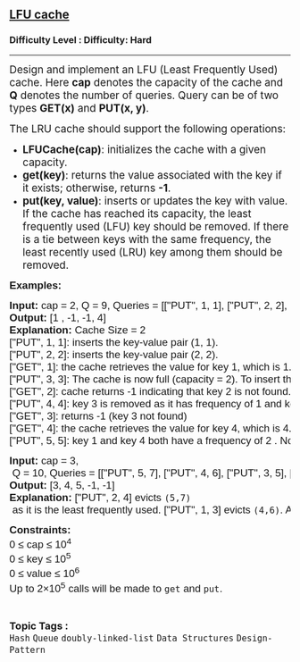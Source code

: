 <h2><a href="https://www.geeksforgeeks.org/problems/lfu-cache-1665050355/1?itm_source=geeksforgeeks&itm_medium=article&itm_campaign=practice_card">LFU cache</a></h2><h3>Difficulty Level : Difficulty: Hard</h3><hr><div class="problems_problem_content__Xm_eO"><p dir="ltr"><span style="font-size: 14pt;">Design and implement an LFU (Least Frequently Used) cache. Here <strong>cap</strong> denotes the capacity of the cache and <strong>Q</strong> denotes the number of queries. Query can be of two types <strong>GET(x)</strong> and <strong>PUT(x, y)</strong>.&nbsp;</span></p>
<p dir="ltr"><span style="font-size: 14pt;">The LRU cache should support the following operations:</span></p>
<ul>
<li dir="ltr"><span style="font-size: 14pt;"><strong>LFUCache(cap)</strong>: initializes the cache with a given capacity.</span></li>
<li dir="ltr"><span style="font-size: 14pt;"><strong>get(key)</strong>: returns the value associated with the key if it exists; otherwise, returns <strong>-1</strong>.</span></li>
<li dir="ltr"><span style="font-size: 14pt;"><strong>put(key, value)</strong>: inserts or updates the key with value. If the cache has reached its capacity, the least frequently used (LFU) key should be removed. If there is a tie between keys with the same frequency, the least recently used (LRU) key among them should be removed.</span></li>
</ul>
<p><span style="font-size: 14pt; font-family: arial, helvetica, sans-serif;"><strong>Examples:</strong></span></p>
<pre><span style="font-size: 14pt; font-family: arial, helvetica, sans-serif;"><strong style="font-family: arial, helvetica, sans-serif; font-size: 14pt;">Input: </strong><span style="font-family: arial, helvetica, sans-serif; font-size: 14pt;">cap = 2, Q = 9, Queries = [["PUT", 1, 1], ["PUT", 2, 2], ["GET", 1], ["PUT", 3, 3], ["GET", 2], ["PUT", 4, 4], ["GET", 3], ["GET", 4], ["PUT", 5, 5]]<br></span><strong style="font-family: arial, helvetica, sans-serif; font-size: 14pt;">Output: </strong><span style="font-family: arial, helvetica, sans-serif;"><span style="font-size: 18.6667px;">[1 , -1, -1, 4]</span></span><strong style="font-family: arial, helvetica, sans-serif; font-size: 14pt;"><br>Explanation: </strong><span style="font-family: arial, helvetica, sans-serif;"><span style="font-size: 18.6667px;">Cache Size = 2</span></span><strong style="font-family: arial, helvetica, sans-serif; font-size: 14pt;"><br></strong></span><span style="font-size: 14pt; font-family: arial, helvetica, sans-serif;"><span style="font-family: arial, helvetica, sans-serif; font-size: 14pt;">["PUT", 1, 1]: inserts the key-value pair (1, 1).
["PUT", 2, 2]: inserts the key-value pair (2, 2).
["GET", 1]: the cache retrieves the value for key 1, which is 1. After accessing key 1, its frequency increases to 2.
["PUT", 3, 3]: The cache is now full (capacity = 2). To insert the new key-value pair (3, 3), the least frequently used key must be removed. key 2 have a frequency of 1. As a result, key 2 (the least recently accessed key) is removed and key-value pair (3, 3) is inserted with frequency 1.
["GET", 2]: cache returns -1 indicating that key 2 is not found.
["PUT", 4, 4]: key 3 is removed as it has frequency of 1 and key-value pair (4, 4) is inserted with frequency 1.
["GET", 3]: returns -1 (key 3 not found)
["GET", 4]: the cache retrieves the value for key 4, which is 4. After accessing key 4, its frequency increases to 2.
["PUT", 5, 5]: key 1 and key 4 both have a frequency of 2 . Now, key 1 will be removed as key 4 is most recently used and key-value pair (5, 5) is inserted with frequency 1.</span></span></pre>
<pre><span style="font-size: 14pt; font-family: arial, helvetica, sans-serif;"><strong style="font-family: arial, helvetica, sans-serif; font-size: 14pt;">Input: </strong><span style="font-family: arial, helvetica, sans-serif;"><span style="font-size: 14pt;">cap = </span></span><code style="font-family: arial, helvetica, sans-serif; font-size: 14pt;">3,</code> <span style="font-family: arial, helvetica, sans-serif;"><span style="font-size: 14pt;">Q = 10, Queries = [["PUT", 5, 7], ["PUT", 4, 6], ["PUT", 3, 5], ["PUT", 2, 4], ["PUT", 1, 3], ["GET", 1], ["GET", 2], ["GET", 3], ["GET", 4], ["GET", 5]]<br></span></span><strong style="font-family: arial, helvetica, sans-serif; font-size: 14pt;">Output: </strong><span style="font-family: arial, helvetica, sans-serif;"><span style="font-size: 14pt;">[3, 4, 5, -1, -1]<br></span></span><strong style="font-family: arial, helvetica, sans-serif; font-size: 14pt;">Explanation: </strong><span style="font-size: 18.6667px;">["PUT", 2, 4]</span><span style="font-weight: 400;">&nbsp;evicts&nbsp;<code>(5,7)</code> as it is the least frequently used. ["PUT", 1, 3] </span><span style="font-weight: 400;">evicts&nbsp;<code>(4,6)</code>. </span><span style="font-weight: 400;">After all operations, the cache contains keys&nbsp;</span><code style="font-weight: 400;">1</code><span style="font-weight: 400;">,&nbsp;</span><code style="font-weight: 400;">2</code><span style="font-weight: 400;">, and&nbsp;</span><code style="font-weight: 400;">3</code><span style="font-weight: 400;">.</span></span></pre>
<p><span style="font-size: 14pt; font-family: arial, helvetica, sans-serif;"><strong>Constraints:<br></strong><span class="katex-html" aria-hidden="true"><span class="base"><span class="mord">0 </span><span class="mrel">≤ </span></span><span class="base"><span class="mord text"><span class="mord">cap </span></span><span class="mrel">≤ </span></span><span class="base"><span class="mord">1</span><span class="mord"><span class="mord">0<sup>4</sup></span><span class="msupsub"><span class="vlist-t"><span class="vlist-r"><span class="vlist"><span class="sizing reset-size6 size3 mtight"><span class="mord mtight"><br><span class="katex-html" aria-hidden="true"><span class="base"><span class="mord">0 </span><span class="mrel">≤ </span></span><span class="base"><span class="mord text"><span class="mord">key </span></span><span class="mrel">≤ </span></span><span class="base"><span class="mord">1</span><span class="mord"><span class="mord">0<sup>5</sup></span></span></span></span><span class="katex-mathml"><br></span><span class="katex-html" aria-hidden="true"><span class="base"><span class="mord">0 </span><span class="mrel">≤ </span></span><span class="base"><span class="mord text"><span class="mord">value </span></span><span class="mrel">≤ </span></span><span class="base"><span class="mord">1</span><span class="mord"><span class="mord">0<sup>6</sup></span><span class="msupsub"><span class="vlist-t"><span class="vlist-r"><span class="vlist"><span class="sizing reset-size6 size3 mtight"><span class="mord mtight"><br></span></span></span></span></span></span></span></span></span>Up to <span class="katex"><span class="katex-html" aria-hidden="true"><span class="base"><span class="mord">2</span><span class="mbin">×</span></span><span class="base"><span class="mord">1</span><span class="mord"><span class="mord">0<sup>5</sup></span></span></span></span></span>&nbsp;calls will be made to&nbsp;<code>get</code>&nbsp;and&nbsp;<code>put</code>.</span></span></span></span></span></span></span></span></span></span></p></div><br><p><span style=font-size:18px><strong>Topic Tags : </strong><br><code>Hash</code>&nbsp;<code>Queue</code>&nbsp;<code>doubly-linked-list</code>&nbsp;<code>Data Structures</code>&nbsp;<code>Design-Pattern</code>&nbsp;